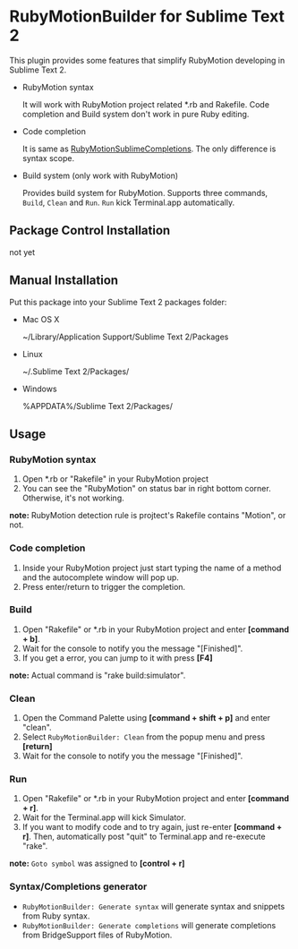 RubyMotionBuilder for Sublime Text 2
==========================================

This plugin provides some features that simplify RubyMotion developing in Sublime Text 2.

* RubyMotion syntax

	It will work with RubyMotion project related *.rb and Rakefile.
	Code completion and Build system don't work in pure Ruby editing.

* Code completion

	It is same as [RubyMotionSublimeCompletions](https://github.com/diemer/RubyMotionSublimeCompletions).
	The only difference is syntax scope.

* Build system (only work with RubyMotion)

	Provides build system for RubyMotion. Supports three commands, `Build`, `Clean` and `Run`.
	`Run` kick Terminal.app automatically.

Package Control Installation
----------------------------

not yet

Manual Installation
------------

Put this package into your Sublime Text 2 packages folder:

* Mac OS X
	
	 ~/Library/Application Support/Sublime Text 2/Packages

* Linux
	
	~/.Sublime Text 2/Packages/

* Windows

	%APPDATA%/Sublime Text 2/Packages/

Usage
-----

### RubyMotion syntax

1. Open *.rb or "Rakefile" in your RubyMotion project
2. You can see the "RubyMotion" on status bar in right bottom corner. Otherwise, it's not working.

**note:** RubyMotion detection rule is projtect's Rakefile contains "Motion", or not.

### Code completion

1. Inside your RubyMotion project just start typing the name of a method and the autocomplete window will pop up.
2. Press enter/return to trigger the completion.

### Build

1. Open "Rakefile" or *.rb in your RubyMotion project and enter **[command + b]**.
2. Wait for the console to notify you the message "[Finished]".
3. If you get a error, you can jump to it with press **[F4]**

**note:** Actual command is "rake build:simulator".

### Clean

1. Open the Command Palette using **[command + shift + p]** and enter "clean".
2. Select `RubyMotionBuilder: Clean` from the popup menu and press **[return]**
3. Wait for the console to notify you the message "[Finished]".

### Run

1. Open "Rakefile" or *.rb in your RubyMotion project and enter **[command + r]**.
2. Wait for the Terminal.app will kick Simulator.
3. If you want to modify code and to try again, just re-enter **[command + r]**.
Then, automatically post "quit" to Terminal.app and re-execute "rake".

**note:** `Goto symbol` was assigned to **[control + r]**

### Syntax/Completions generator

* `RubyMotionBuilder: Generate syntax` will generate syntax and snippets from Ruby syntax.
* `RubyMotionBuilder: Generate completions` will generate completions from BridgeSupport files of RubyMotion.